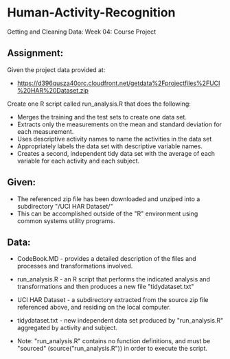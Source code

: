 # Human-Activity-Recognition
Getting and Cleaning Data: Week 04: Course Project

## Assignment: 
Given the project data provided at: 
  * https://d396qusza40orc.cloudfront.net/getdata%2Fprojectfiles%2FUCI%20HAR%20Dataset.zip 

Create one R script called run_analysis.R that does the following:

 * Merges the training and the test sets to create one data set.
 * Extracts only the measurements on the mean and standard deviation for each measurement.
 * Uses descriptive activity names to name the activities in the data set
 * Appropriately labels the data set with descriptive variable names. 
 * Creates a second, independent tidy data set with the average of each variable for each activity and each subject.
 
## Given: 
 * The referenced zip file has been downloaded and unziped into a subdirectory "/UCI HAR Dataset/"
 * This can be accomplished outside of the "R" environment using common systems utility programs.

## Data:
 * CodeBook.MD - provides a detailed description of the files and processes and transformations involved.
 * run_analysis.R - an R script that performs the indicated analysis and transformations and then produces a new file "tidydataset.txt" 
 * UCI HAR Dataset - a subdirectory extracted from the source zip file referenced above, and residing on the local computer.
 * tidydataset.txt - new independent data set produced by "run_analysis.R" aggregated by activity and subject.
 
 * Note: "run_analysis.R" contains no function definitions, and must be "sourced" (source("run_analysis.R")) in order to execute the script.
 



